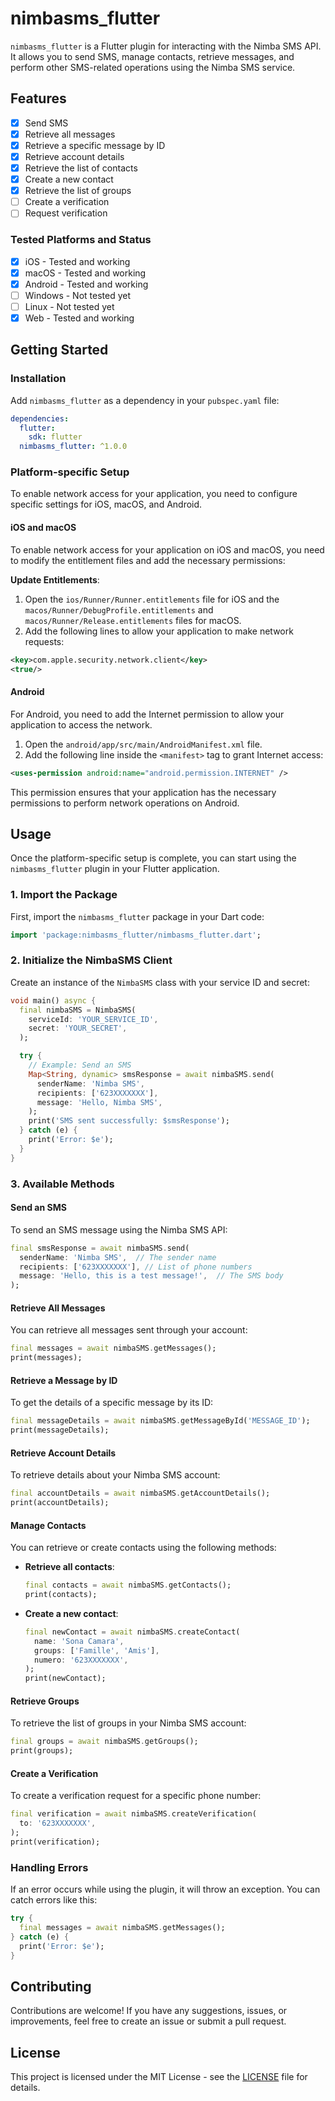 # nimbasms_flutter

`nimbasms_flutter` is a Flutter plugin for interacting with the Nimba SMS API. It allows you to send SMS, manage contacts, retrieve messages, and perform other SMS-related operations using the Nimba SMS service.

## Features

- [x] Send SMS
- [x] Retrieve all messages
- [x] Retrieve a specific message by ID
- [x] Retrieve account details
- [x] Retrieve the list of contacts
- [x] Create a new contact
- [x] Retrieve the list of groups
- [ ] Create a verification
- [ ] Request verification

### Tested Platforms and Status

- [x] iOS - Tested and working
- [x] macOS - Tested and working
- [x] Android - Tested and working
- [ ] Windows - Not tested yet
- [ ] Linux - Not tested yet
- [x] Web - Tested and working

## Getting Started

### Installation

Add `nimbasms_flutter` as a dependency in your `pubspec.yaml` file:

```yaml
dependencies:
  flutter:
    sdk: flutter
  nimbasms_flutter: ^1.0.0
```

### Platform-specific Setup

To enable network access for your application, you need to configure specific settings for iOS, macOS, and Android.

#### iOS and macOS

To enable network access for your application on iOS and macOS, you need to modify the entitlement files and add the necessary permissions:

**Update Entitlements**:

1. Open the `ios/Runner/Runner.entitlements` file for iOS and the `macos/Runner/DebugProfile.entitlements` and `macos/Runner/Release.entitlements` files for macOS.
2. Add the following lines to allow your application to make network requests:

```xml
<key>com.apple.security.network.client</key>
<true/>
```

#### Android

For Android, you need to add the Internet permission to allow your application to access the network.

1. Open the `android/app/src/main/AndroidManifest.xml` file.
2. Add the following line inside the `<manifest>` tag to grant Internet access:

```xml
<uses-permission android:name="android.permission.INTERNET" />
```

This permission ensures that your application has the necessary permissions to perform network operations on Android.

## Usage

Once the platform-specific setup is complete, you can start using the `nimbasms_flutter` plugin in your Flutter application.

### 1. Import the Package

First, import the `nimbasms_flutter` package in your Dart code:

```dart
import 'package:nimbasms_flutter/nimbasms_flutter.dart';
```

### 2. Initialize the NimbaSMS Client

Create an instance of the `NimbaSMS` class with your service ID and secret:

```dart
void main() async {
  final nimbaSMS = NimbaSMS(
    serviceId: 'YOUR_SERVICE_ID',
    secret: 'YOUR_SECRET',
  );

  try {
    // Example: Send an SMS
    Map<String, dynamic> smsResponse = await nimbaSMS.send(
      senderName: 'Nimba SMS',
      recipients: ['623XXXXXXX'],
      message: 'Hello, Nimba SMS',
    );
    print('SMS sent successfully: $smsResponse');
  } catch (e) {
    print('Error: $e');
  }
}
```

### 3. Available Methods

#### Send an SMS

To send an SMS message using the Nimba SMS API:

```dart
final smsResponse = await nimbaSMS.send(
  senderName: 'Nimba SMS',  // The sender name
  recipients: ['623XXXXXXX'], // List of phone numbers
  message: 'Hello, this is a test message!',  // The SMS body
);
```

#### Retrieve All Messages

You can retrieve all messages sent through your account:

```dart
final messages = await nimbaSMS.getMessages();
print(messages);
```

#### Retrieve a Message by ID

To get the details of a specific message by its ID:

```dart
final messageDetails = await nimbaSMS.getMessageById('MESSAGE_ID');
print(messageDetails);
```

#### Retrieve Account Details

To retrieve details about your Nimba SMS account:

```dart
final accountDetails = await nimbaSMS.getAccountDetails();
print(accountDetails);
```

#### Manage Contacts

You can retrieve or create contacts using the following methods:

- **Retrieve all contacts**:

  ```dart
  final contacts = await nimbaSMS.getContacts();
  print(contacts);
  ```

- **Create a new contact**:

  ```dart
  final newContact = await nimbaSMS.createContact(
    name: 'Sona Camara',
    groups: ['Famille', 'Amis'],
    numero: '623XXXXXXX',
  );
  print(newContact);
  ```

#### Retrieve Groups

To retrieve the list of groups in your Nimba SMS account:

```dart
final groups = await nimbaSMS.getGroups();
print(groups);
```

#### Create a Verification

To create a verification request for a specific phone number:

```dart
final verification = await nimbaSMS.createVerification(
  to: '623XXXXXXX',
);
print(verification);
```

### Handling Errors

If an error occurs while using the plugin, it will throw an exception. You can catch errors like this:

```dart
try {
  final messages = await nimbaSMS.getMessages();
} catch (e) {
  print('Error: $e');
}
```

## Contributing

Contributions are welcome! If you have any suggestions, issues, or improvements, feel free to create an issue or submit a pull request.

## License

This project is licensed under the MIT License - see the [LICENSE](LICENSE) file for details.
